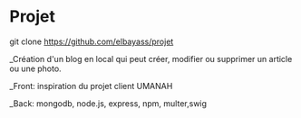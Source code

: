 # Projet


git clone https://github.com/elbayass/projet



_Création d'un blog en local qui peut créer, modifier ou supprimer un
article ou une photo.

_Front: inspiration du projet client UMANAH

_Back: mongodb, node.js, express, npm, multer,swig
